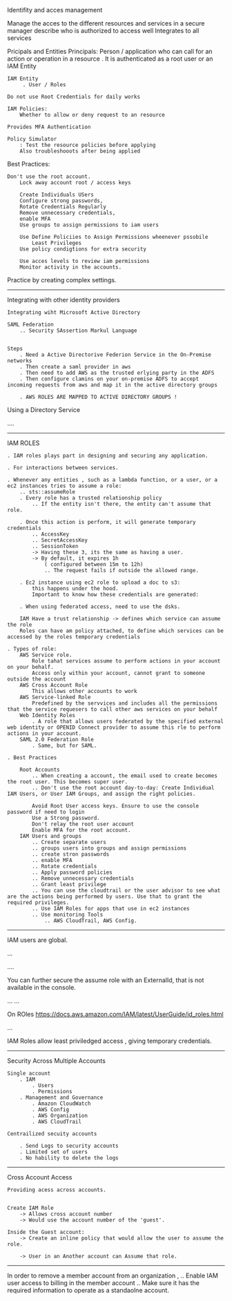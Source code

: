 Identifity and acces management

Manage the acces to the different resources and services in a secure manager
describe who is authorized to access well
Integrates to all services

Pricipals and Entities
	Principals: Person / application who can call for an action or operation in a resource
		. It is authenticated as a root user or an IAM Entity

	IAM Entity
		 . User / Roles

	Do not use Root Credentials for daily works

	IAM Policies:
		Whether to allow or deny request to an resource

	Provides MFA Authentication

	Policy Simulator
		: Test the resource policies before applying
		Also troubleshooots after being applied


Best Practices:
	
	Don't use the root account. 
		Lock away account root / access keys

		Create Individuals USers
		Configure strong passwords,
		Rotate Credentials Regularly
		Remove unnecessary credentials,
		enable MFA
		Use groups to assign permissions to iam users

		Use Define Policiies to Assign Permissions wheenever pssobile 
			Least Privileges
		Use policy condigtions for extra security

		Use acces levels to review iam permissions
		Monitor activity in the accounts.

Practice by creating complex settings.


___


Integrating with other identity providers

	Integrating wiht Microsoft Active Directory

	SAML Federation
		.. Security SAssertion Markul Language

	
	Steps
		. Need a Active Directorive Federion Service in the On-Premise networks
		. Then create a saml provider in aws
		. Then need to add AWS as the trusted erlying party in the ADFS 
		. Then configure clamins on your on-premise ADFS to accept incoming requests from aws and map it in the active directory groups

		. AWS ROLES ARE MAPPED TO ACTIVE DIRECTORY GROUPS !

Using a Directory Service

 ....


___

IAM ROLES
	
	. IAM roles plays part in designing and securing any application.

	. For interactions between services.

	. Whenever any entities , such as a lambda function, or a user, or a ec2 instances tries to assume a role:
		.. sts::assumeRole
		. Every role has a trusted relationship policy
			.. If the entity isn't there, the entity can't assume that role.

		. Once this action is perform, it will generate temporary credentials
			.. AccessKey
			.. SecretAccessKey
			.. SessionToken
			-> Having these 3, its the same as having a user.
			-> By default, it expires 1h
				( configured between 15m to 12h)
				.. The request fails if outside the allowed range.

		. Ec2 instance using ec2 role to upload a doc to s3:
			this happens under the hood.
			Important to know how these credentials are generated:

		. When using federated access, need to use the dsks.

		IAM Have a trust relationship -> defines which service can assume the role
		Roles can have am policy attached, to define which services can be accessed by the roles temporary credentials

	. Types of role:
		AWS Service role.
			Role tahat services assume to perform actions in your account on your behalf.
			Access only within your account, cannot grant to someone outside the account
		AWS Cross Account Role
			This allows other accounts to work
		AWS Service-linked Role
			Predefined by the servvices and includes all the permissions that the service requesers to call other aws services on your behalf
		Web Identity Roles
			. A role that allows users federated by the specified external web identity or OPENID Connect provider to assume this rle to perform actions in your account.
		SAML 2.0 Federation Role
			. Same, but for SAML.

	. Best Practices

		Root Accounts
			.. When creating a account, the email used to create becomes the root user. This becomes super user.
			.. Don't use the root account day-to-day: Create Individual IAM Users, or User IAM Groups, and assign the right policies.

			Avoid Root User access keys. Ensure to use the console password if need to login
			Use a Strong password.
			Don't relay the root user account
			Enable MFA for the root account.
		IAM Users and groups
			.. Create separate users
			.. groups users into groups and assign permissions
			.. create stron passwords 
			.. enable MFA
			.. Rotate credentials
			.. Apply password policies
			.. Remove unnecessary credentials
			.. Grant least privilege
			.. You can use the cloudtrail or the user advisor to see what are the actions being performed by users. Use that to grant the required privileges.
			.. Use IAM Roles for apps that use in ec2 instances
			.. Use monitoring Tools
				.. AWS CloudTrail, AWS Config.

___

IAM users are global.

...


....

You can further secure the assume role with an ExternalId, that is not available in the console.

...
...


On ROles
https://docs.aws.amazon.com/IAM/latest/UserGuide/id_roles.html

...




IAM Roles allow least priviledged access , giving temporary credentials.




___

Security Across Multiple Accounts
	
	Single account
		. IAM
			. Users 
			. Permissions
		. Management and Governance
			. Amazon CloudWatch
			. AWS Config
			. AWS Organization
			. AWS CloudTrail

	Centrailized secuity accounts 	

		. Send Logs to security accounts
		. Limited set of users
		. No hability to delete the logs 


___


Cross Account Access

	Providing acess across accounts.


	Create IAM Role
		-> Allows cross account number
		-> Would use the account number of the 'guest'.

	Inside the Guest account:
		-> Create an inline policy that would allow the user to assume the role.

		-> User in an Another account can Assume that role.





___


In order to remove a member account from an organization , 
    .. Enable IAM user access to billing in the member account
    .. Make sure it has the required information to operate as a standaolne account.

